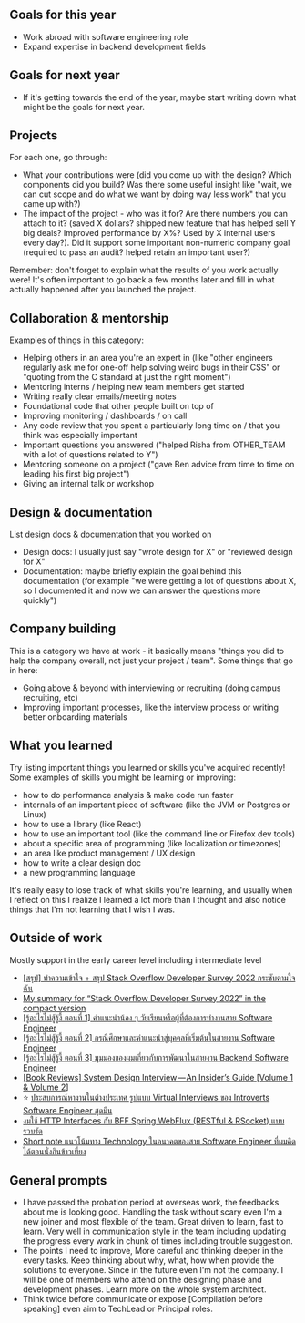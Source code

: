 ## Goals for this year

* Work abroad with software engineering role
* Expand expertise in backend development fields

## Goals for next year

* If it's getting towards the end of the year, maybe start writing down what might be the goals for next year.

## Projects

For each one, go through:

* What your contributions were (did you come up with the design? Which components did you build? Was there some useful insight like "wait, we can cut scope and do what we want by doing way less work" that you came up with?)
* The impact of the project - who was it for? Are there numbers you can attach to it? (saved X dollars? shipped new feature that has helped sell Y big deals? Improved performance by X%? Used by X internal users every day?). Did it support some important non-numeric company goal (required to pass an audit? helped retain an important user?)

Remember: don't forget to explain what the results of you work actually were! It's often important to go back a few months later and fill in what actually happened after you launched the project.

## Collaboration & mentorship

Examples of things in this category:

* Helping others in an area you're an expert in (like "other engineers regularly ask me for one-off help solving weird bugs in their CSS" or "quoting from the C standard at just the right moment")
* Mentoring interns / helping new team members get started
* Writing really clear emails/meeting notes
* Foundational code that other people built on top of
* Improving monitoring / dashboards / on call
* Any code review that you spent a particularly long time on / that you think was especially important
* Important questions you answered ("helped Risha from OTHER_TEAM with a lot of questions related to Y")
* Mentoring someone on a project ("gave Ben advice from time to time on leading his first big project")
* Giving an internal talk or workshop

## Design & documentation

List design docs & documentation that you worked on

* Design docs: I usually just say "wrote design for X" or "reviewed design for X"
* Documentation: maybe briefly explain the goal behind this documentation (for example "we were getting a lot of questions about X, so I documented it and now we can answer the questions more quickly")

## Company building

This is a category we have at work - it basically means "things you did to help the company overall, not just your project / team". Some things that go in here:

* Going above & beyond with interviewing or recruiting (doing campus recruiting, etc)
* Improving important processes, like the interview process or writing better onboarding materials

## What you learned

Try listing important things you learned or skills you've acquired recently! Some examples of skills you might be learning or improving:

* how to do performance analysis & make code run faster
* internals of an important piece of software (like the JVM or Postgres or Linux)
* how to use a library (like React)
* how to use an important tool (like the command line or Firefox dev tools)
* about a specific area of programming (like localization or timezones)
* an area like product management / UX design
* how to write a clear design doc
* a new programming language

It's really easy to lose track of what skills you're learning, and usually when I reflect on this I realize I learned a lot more than I thought and also notice things that I'm not learning that I wish I was.

## Outside of work

Mostly support in the early career level including intermediate level

* [[สรุป] ทำความเข้าใจ + สรุป Stack Overflow Developer Survey 2022 กระชับตามใจฉัน](https://medium.com/@tpbabparn/สรุป-ทำความเข้าใจ-สรุป-stack-overflow-developer-survey-2022-กระชับตามใจฉัน-74d2737e4450)
* [My summary for “Stack Overflow Developer Survey 2022” in the compact version](https://medium.com/@tpbabparn/my-summary-for-stack-overflow-developer-survey-2022-in-the-compact-version-92d0fa4ea8cb)
* [[รู้อะไรไม่สู้รู้งี้ ตอนที่ 1] คำแนะนำน้อง ๆ วัยเรียนหรือผู้ที่ต้องการทำงานสาย Software Engineer](https://medium.com/@tpbabparn/รู้อะไรไม่สู้รู้งี้-ตอนที่-1-คำแนะนำน้อง-ๆ-วัยเรียนหรือผู้ที่ต้องการทำงานสาย-software-engineer-a63275428a7f)
* [[รู้อะไรไม่สู้รู้งี้ ตอนที่ 2] กรณีศึกษาและคำแนะนำสู่บุคคลที่เริ่มต้นในสายงาน Software Engineer](https://medium.com/@tpbabparn/รู้อะไรไม่สู้รู้งี้-ตอนที่-2-กรณีศึกษาและคำแนะนำสู่บุคคลที่เริ่มต้นในสายงาน-software-engineer-665b4a382fb0)
* [[รู้อะไรไม่สู้รู้งี้ ตอนที่ 3] มุมมองของผมเกี่ยวกับการพัฒนาในสายงาน Backend Software Engineer](https://medium.com/@tpbabparn/รู้อะไรไม่สู้รู้งี้-ตอนที่-3-มุมมองของผมเกี่ยวกับการพัฒนาในสายงาน-backend-software-engineer-6985e155b17c)
* [[Book Reviews] System Design Interview — An Insider’s Guide [Volume 1 & Volume 2]](https://medium.com/@tpbabparn/book-reviews-system-design-interview-an-insiders-guide-volume-1-volume-2-804ed83a1f0)
* ⭐️ [ประสบการณ์หางานในต่างประเทศ รูปแบบ Virtual Interviews ของ Introverts Software Engineer สุดมึน](https://medium.com/@tpbabparn/ประสบการณ์หางานในต่างประเทศ-รูปแบบ-virtual-interviews-ของ-introverts-software-engineer-สุดมึน-4715493ce709)
* [งมใช้ HTTP Interfaces กับ BFF Spring WebFlux (RESTful & RSocket) แบบรวบรัด](https://medium.com/@tpbabparn/งมใช้-http-interfaces-กับ-bff-spring-webflux-restful-rsocket-แบบรวบรัด-b7ae0ba49ffa)
* [Short note แนวโน้มทาง Technology ในอนาคตของสาย Software Engineer ที่ผมคิดได้ตอนนั่งกินข้าวเที่ยง](https://medium.com/@tpbabparn/shortnote-แนวโน้มทาง-technology-ในอนาคตของสาย-software-engineer-ที่ผมคิดได้ตอนนั่งกินข้าวเที่ยง-ca65014688d2)

## General prompts

* I have passed the probation period at overseas work, the feedbacks about me is looking good. Handling the task without scary even I'm a new joiner and most flexible of the team. Great driven to learn, fast to learn. Very well in communication style in the team including updating the progress every work in chunk of times including trouble suggestion.
* The points I need to improve, More careful and thinking deeper in the every tasks. Keep thinking about why, what, how when provide the solutions to everyone. Since in the future even I'm not the company. I will be one of members who attend on the designing phase and development phases. Learn more on the whole system architect.
* Think twice before communicate or expose [Compilation before speaking] even aim to TechLead or Principal roles.

